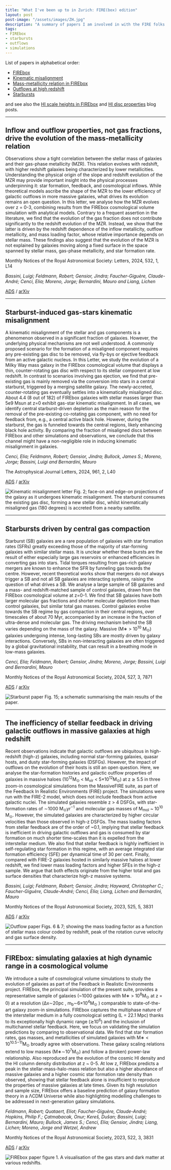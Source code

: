 ```yaml
---
title: "What I've been up to in Zurich: FIRE(box) edition"
layout: post
post-image: "/assets/images/ZH.jpg"
description: "A summary of papers I am involved in with the FIRE folks in Zurich."   
tags:
- FIREbox
- starbursts
- outflows
- simulations
---
```


List of papers in alphabetical order: 
* [FIREbox](#firebox-simulating-galaxies-at-high-dynamic-range-in-a-cosmological-volume)
* [Kinematic misalignment](#starburst-induced-gas-stars-kinematic-misalignment)
* [Mass-metallicity relation in FIREbox](#inflow-and-outflow-properties-not-gas-fractions-drive-the-evolution-of-the-mass-metallicity-relation)
* [Outflows at high redshift](#the-inefficiency-of-stellar-feedback-in-driving-galactic-outflows-in-massive-galaxies-at-high-redshift)
* [Starbursts](#starbursts-driven-by-central-gas-compaction)

and see also the [HI scale heights in FIREbox](/blog/HI-scale-heights) and [HI disc properties](/blog/HI-disc-properties) blog posts.

----------
## Inflow and outflow properties, not gas fractions, drive the evolution of the mass-metallicity relation ##

Observations show a tight correlation between the stellar mass of galaxies and their gas-phase metallicity (MZR). This relation evolves with redshift, with higher redshift galaxies being characterized by lower metallicities. Understanding the physical origin of the slope and redshift evolution of the MZR may provide important insight into the physical processes underpinning it: star formation, feedback, and cosmological inflows. While theoretical models ascribe the shape of the MZR to the lower efficiency of galactic outflows in more massive galaxies, what drives its evolution remains an open question. In this letter, we analyse how the MZR evolves over z = 0-3, combining results from the FIREbox cosmological volume simulation with analytical models. Contrary to a frequent assertion in the literature, we find that the evolution of the gas fraction does not contribute significantly to the redshift evolution of the MZR. Instead, we show that the latter is driven by the redshift dependence of the inflow metallicity, outflow metallicity, and mass loading factor, whose relative importance depends on stellar mass. These findings also suggest that the evolution of the MZR is not explained by galaxies moving along a fixed surface in the space spanned by stellar mass, gas-phase metallicity, and star formation rate. 


Monthly Notices of the Royal Astronomical Society: Letters, 2024, 532, 1, L14


*Bassini, Luigi; Feldmann, Robert; Gensior, Jindra; Faucher-Giguère, Claude-André; Cenci, Elia; Moreno, Jorge; Bernardini, Mauro and Liang, Lichen*

[ADS](https://ui.adsabs.harvard.edu/abs/2024MNRAS.532L..14B/abstract) / [arXiv](https://arxiv.org/abs/2401.13824)

----------
## Starburst-induced gas-stars kinematic misalignment ##

A kinematic misalignment of the stellar and gas components is a phenomenon observed in a significant fraction of galaxies. However, the underlying physical mechanisms are not well understood. A commonly proposed scenario for the formation of a misaligned component requires any pre-existing gas disc to be removed, via fly-bys or ejective feedback from an active galactic nucleus. In this Letter, we study the evolution of a Milky Way mass galaxy in the FIREbox cosmological volume that displays a thin, counter-rotating gas disc with respect to its stellar component at low redshift. In contrast to scenarios involving gas ejection, we find that pre-existing gas is mainly removed via the conversion into stars in a central starburst, triggered by a merging satellite galaxy. The newly-accreted, counter-rotating gas eventually settles into a kinematically misaligned disc. About 4.4 (8 out of 182) of FIREbox galaxies with stellar masses larger than 5e9 Msun at z=0 exhibit gas-star kinematic misalignment. In all cases, we identify central starburst-driven depletion as the main reason for the removal of the pre-existing co-rotating gas component, with no need for feedback from, e.g., a central active black hole. However, during the starburst, the gas is funneled towards the central regions, likely enhancing black hole activity. By comparing the fraction of misaligned discs between FIREbox and other simulations and observations, we conclude that this channel might have a non-negligible role in inducing kinematic misalignment in galaxies. 


*Cenci, Elia; Feldmann, Robert; Gensior, Jindra; Bullock, James S.; Moreno, Jorge; Bassini, Luigi and Bernardini, Mauro*

The Astrophysical Journal Letters, 2024, 961, 2, L40 

[ADS](https://ui.adsabs.harvard.edu/abs/2023arXiv231207334C/abstract) / [arXiv](https://arxiv.org/abs/2312.07334)

![Kinematic misalignment letter Fig. 2; face-on and edge-on projections of the galaxy as it undergoes kinematic misalignment. The starburst consumes the existing gas disc, forming a new stellar disc, whilst kinematically misaligned gas (180 degrees) is accreted from a nearby satellite.](/assets/images/KinMis_schematic.png#centre)

----------
## Starbursts driven by central gas compaction ##
Starburst (SB) galaxies are a rare population of galaxies with star formation rates (SFRs) greatly exceeding those of the majority of star-forming galaxies with similar stellar mass. It is unclear whether these bursts are the result of either especially large gas reservoirs or enhanced efficiencies in converting gas into stars. Tidal torques resulting from gas-rich galaxy mergers are known to enhance the SFR by funneling gas towards the centre. However, recent theoretical works show that mergers do not always trigger a SB and not all SB galaxies are interacting systems, raising the question of what drives a SB. We analyse a large sample of SB galaxies and a mass- and redshift-matched sample of control galaxies, drawn from the FIREbox cosmological volume at z=0-1. We find that SB galaxies have both larger molecular gas fractions and shorter molecular depletion times than control galaxies, but similar total gas masses. Control galaxies evolve towards the SB regime by gas compaction in their central regions, over timescales of about 70 Myr, accompanied by an increase in the fraction of ultra-dense and molecular gas. The driving mechanism behind the SB varies depending on the mass of the galaxy. Massive (M∗ > 10<sup>10</sup> M<sub>⊙</sub>) galaxies undergoing intense, long-lasting SBs are mostly driven by galaxy interactions. Conversely, SBs in non-interacting galaxies are often triggered by a global gravitational instability, that can result in a breathing mode in low-mass galaxies.


*Cenci, Elia; Feldmann, Robert; Gensior, Jindra; Moreno, Jorge; Bassini, Luigi and Bernardini, Mauro*

Monthly Notices of the Royal Astronomical Society, 2024, 527, 3, 7871

[ADS](https://ui.adsabs.harvard.edu/abs/2024MNRAS.527.7871C/abstract) / [arXiv](https://arxiv.org/abs/2309.09046)

![Starburst paper Fig. 15; a schematic summarising the main results of the paper.](/assets/images/SB_schematic_new.png#centre)

----------

## The inefficiency of stellar feedback in driving galactic outflows in massive galaxies at high redshift  ##
Recent observations indicate that galactic outflows are ubiquitous in high-redshift (high-z) galaxies, including normal star-forming galaxies, quasar hosts, and dusty star-forming galaxies (DSFGs). However, the impact of outflows on the evolution of their hosts is still an open question. Here, we analyse the star-formation histories and galactic outflow properties of galaxies in massive haloes (10<sup>12</sup>M<sub>⊙</sub> < M<sub>vir</sub> < 5×10<sup>12</sup>M<sub>⊙</sub>) at z ≳ 5.5 in three zoom-in cosmological simulations from the MassiveFIRE suite, as part of the Feedback In Realistic Environments (FIRE) project. The simulations were run with the FIRE-2 model, which does not include feedback from active galactic nuclei. The simulated galaxies resemble z > 4 DSFGs, with star-formation rates of ∼1000 M<sub>⊙</sub>yr<sup>−1</sup> and molecular gas masses of M<sub>mol</sub> ~ 10<sup>10</sup> M<sub>⊙</sub>. However, the simulated galaxies are characterized by higher circular velocities than those observed in high-z DSFGs. The mass loading factors from stellar feedback are of the order of ~0.1, implying that stellar feedback is inefficient in driving galactic outflows and gas is consumed by star formation on much shorter time-scales than it is expelled from the interstellar medium. We also find that stellar feedback is highly inefficient in self-regulating star formation in this regime, with an average integrated star formation efficiency (SFE) per dynamical time of 30 per cent. Finally, compared with FIRE-2 galaxies hosted in similarly massive haloes at lower redshift, we find lower mass loading factors and higher SFEs in the high-z sample. We argue that both effects originate from the higher total and gas surface densities that characterize high-z massive systems.  


*Bassini, Luigi; Feldmann, Robert; Gensior, Jindra; Hayward, Christopher C.; Faucher-Giguère, Claude-André; Cenci, Elia; Liang, Lichen and Bernardini, Mauro*

Monthly Notices of the Royal Astronomical Society, 2023, 525, 5, 3831


[ADS](https://ui.adsabs.harvard.edu/abs/2023MNRAS.525.5388B) / [arXiv](https://arxiv.org/abs/2211.08423)

![Outflow paper Figs. 6 & 7; showing the mass loading factor as a function of stellar mass colour coded by redshift, peak of the rotation curve velocity and gas surface density.](/assets/images/outflowsFIRE.png#centre)

----------

## FIREbox: simulating galaxies at high dynamic range in a cosmological volume ##
We introduce a suite of cosmological volume simulations to study the evolution of galaxies as part of the Feedback in Realistic Environments project. FIREbox, the principal simulation of the present suite, provides a representative sample of galaxies (~1000 galaxies with M∗ > 10<sup>8</sup>M<sub>⊙</sub> at z = 0) at a resolution (Δx∼20pc , m<sub>b</sub>∼6×10<sup>4</sup>M<sub>⊙</sub> ) comparable to state-of-the-art galaxy zoom-in simulations. FIREbox captures the multiphase nature of the interstellar medium in a fully cosmological setting (L = 22.1 Mpc) thanks to its exceptionally high dynamic range (≳10<sup>6</sup>) and the inclusion of multichannel stellar feedback. Here, we focus on validating the simulation predictions by comparing to observational data. We find that star formation rates, gas masses, and metallicities of simulated galaxies with M∗ < 10<sup>10.5−11</sup>M<sub>⊙</sub> broadly agree with observations. These galaxy scaling relations extend to low masses (M∗∼10<sup>7</sup>M<sub>⊙</sub>) and follow a (broken) power-law relationship. Also reproduced are the evolution of the cosmic HI density and the HI column density distribution at z ~ 0-5. At low z, FIREbox predicts a peak in the stellar-mass-halo-mass relation but also a higher abundance of massive galaxies and a higher cosmic star formation rate density than observed, showing that stellar feedback alone is insufficient to reproduce the properties of massive galaxies at late times. Given its high resolution and sample size, FIREbox offers a baseline prediction of galaxy formation theory in a ΛCDM Universe while also highlighting modelling challenges to be addressed in next-generation galaxy simulations. 


*Feldmann, Robert; Quataert, Eliot; Faucher-Giguère, Claude-André; Hopkins, Philip F.; Çatmabacak, Onur; Kereš, Dušan; Bassini, Luigi; Bernardini, Mauro; Bullock, James S.; Cenci, Elia; Gensior, Jindra; Liang, Lichen; Moreno, Jorge and Wetzel, Andrew*

Monthly Notices of the Royal Astronomical Society, 2023, 522, 3, 3831


[ADS](https://ui.adsabs.harvard.edu/abs/2023MNRAS.522.3831F) / [arXiv](https://arxiv.org/abs/2205.15325)


![FIREbox paper figure 1. A visualisation of the gas stars and dark matter at various redshifts.](/assets/images/FBox_fig1.jpeg#centre)

